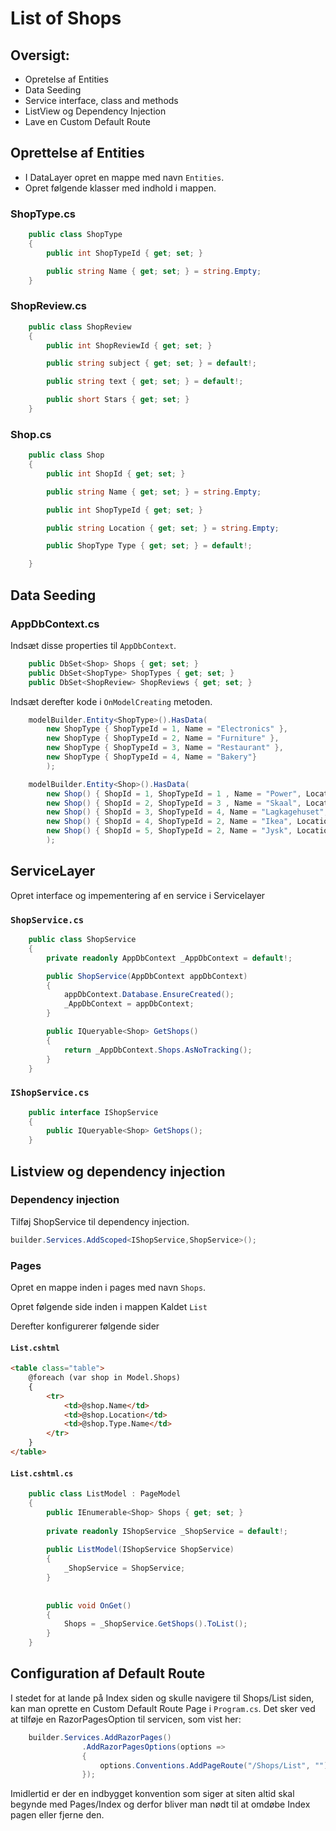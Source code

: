 # List of Shops

## Oversigt:

* Opretelse af Entities
* Data Seeding
* Service interface, class and methods
* ListView og Dependency Injection
* Lave en Custom Default Route

## Oprettelse af Entities

* I DataLayer opret en mappe med navn `Entities`.
* Opret følgende klasser med indhold i mappen.

### ShopType.cs
```C#
    public class ShopType
    {
        public int ShopTypeId { get; set; }

        public string Name { get; set; } = string.Empty;
    }
```

### ShopReview.cs
```C#
    public class ShopReview
    {
        public int ShopReviewId { get; set; }

        public string subject { get; set; } = default!;

        public string text { get; set; } = default!;

        public short Stars { get; set; }
    }
```

### Shop.cs
```C#
    public class Shop
    {
        public int ShopId { get; set; }

        public string Name { get; set; } = string.Empty;

        public int ShopTypeId { get; set; }

        public string Location { get; set; } = string.Empty;

        public ShopType Type { get; set; } = default!;

    }
```

## Data Seeding

### AppDbContext.cs

Indsæt disse properties til `AppDbContext`.

```C#
    public DbSet<Shop> Shops { get; set; }
    public DbSet<ShopType> ShopTypes { get; set; }
    public DbSet<ShopReview> ShopReviews { get; set; }
```

Indsæt derefter kode i `OnModelCreating` metoden.
```C#
    modelBuilder.Entity<ShopType>().HasData(
        new ShopType { ShopTypeId = 1, Name = "Electronics" },
        new ShopType { ShopTypeId = 2, Name = "Furniture" },
        new ShopType { ShopTypeId = 3, Name = "Restaurant" },
        new ShopType { ShopTypeId = 4, Name = "Bakery"}
        );

    modelBuilder.Entity<Shop>().HasData(
        new Shop() { ShopId = 1, ShopTypeId = 1 , Name = "Power", Location = "Odense" },
        new Shop() { ShopId = 2, ShopTypeId = 3 , Name = "Skaal", Location = "S�nderborg" },
        new Shop() { ShopId = 3, ShopTypeId = 4, Name = "Lagkagehuset", Location = "Aabenraa" },
        new Shop() { ShopId = 4, ShopTypeId = 2, Name = "Ikea", Location = "Odense" },
        new Shop() { ShopId = 5, ShopTypeId = 2, Name = "Jysk", Location = "Esbjerg" }
        );
```

## ServiceLayer

Opret interface og impementering af en service i Servicelayer

### `ShopService.cs`
```C#
    public class ShopService
    {
        private readonly AppDbContext _AppDbContext = default!;

        public ShopService(AppDbContext appDbContext)
        {
            appDbContext.Database.EnsureCreated();
            _AppDbContext = appDbContext;
        }

        public IQueryable<Shop> GetShops() 
        {
            return _AppDbContext.Shops.AsNoTracking();
        }
    }
```

### `IShopService.cs`
```C#
    public interface IShopService
    {
        public IQueryable<Shop> GetShops();
    }
```

## Listview og dependency injection

### Dependency injection

Tilføj ShopService til dependency injection.
```C#
builder.Services.AddScoped<IShopService,ShopService>();
``` 

### Pages

Opret en mappe inden i pages med navn `Shops`.

Opret følgende side inden i mappen Kaldet `List`

Derefter konfigurerer følgende sider

#### `List.cshtml`
```html
<table class="table">
    @foreach (var shop in Model.Shops)
    {
        <tr>
            <td>@shop.Name</td>
            <td>@shop.Location</td>
            <td>@shop.Type.Name</td>
        </tr>
    }
</table>
```

#### `List.cshtml.cs`
```C#
    public class ListModel : PageModel
    {
        public IEnumerable<Shop> Shops { get; set; }
  
        private readonly IShopService _ShopService = default!;
    
        public ListModel(IShopService ShopService)
        {
            _ShopService = ShopService;
        }
    
    
        public void OnGet()
        {
            Shops = _ShopService.GetShops().ToList();
        }
    }
```
## Configuration af Default Route

I stedet for at lande på Index siden og skulle navigere til Shops/List siden, kan man oprette en Custom Default Route Page i `Program.cs`. Det sker ved at tilføje en RazorPagesOption til servicen, som vist her:
```C#
    builder.Services.AddRazorPages()
                .AddRazorPagesOptions(options =>
                {
                    options.Conventions.AddPageRoute("/Shops/List", "");
                });
```

Imidlertid er der en indbygget konvention som siger at siten altid skal begynde med Pages/Index og derfor bliver man nødt til at omdøbe Index pagen eller fjerne den.

